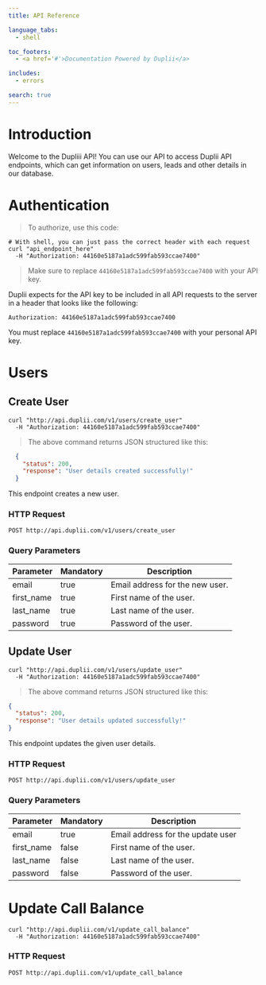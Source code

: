 ```yaml
---
title: API Reference

language_tabs:
  - shell

toc_footers:
  - <a href='#'>Documentation Powered by Duplii</a>

includes:
  - errors

search: true
---
```


# Introduction

Welcome to the Dupliii API! You can use our API to access Duplii API endpoints, which can get information on users, leads and other details in our database.

# Authentication

> To authorize, use this code:

```shell
# With shell, you can just pass the correct header with each request
curl "api_endpoint_here"
  -H "Authorization: 44160e5187a1adc599fab593ccae7400"
```

> Make sure to replace `44160e5187a1adc599fab593ccae7400` with your API key.

Duplii expects for the API key to be included in all API requests to the server in a header that looks like the following:

`Authorization: 44160e5187a1adc599fab593ccae7400`

<aside class="notice">
You must replace <code>44160e5187a1adc599fab593ccae7400</code> with your personal API key.
</aside>

# Users

## Create User

```shell
curl "http://api.duplii.com/v1/users/create_user"
  -H "Authorization: 44160e5187a1adc599fab593ccae7400"
```

> The above command returns JSON structured like this:

```json
  {
    "status": 200,
    "response": "User details created successfully!"
  }
```

This endpoint creates a new user.

### HTTP Request

`POST http://api.duplii.com/v1/users/create_user`

### Query Parameters

Parameter | Mandatory | Description
--------- | ------- | -----------
email | true | Email address for the new user.
first_name | true | First name of the user.
last_name | true | Last name of the user.
password | true | Password of the user.


## Update User


```shell
curl "http://api.duplii.com/v1/users/update_user"
  -H "Authorization: 44160e5187a1adc599fab593ccae7400"
```

> The above command returns JSON structured like this:

```json
{
  "status": 200,
  "response": "User details updated successfully!"
}
```

This endpoint updates the given user details.


### HTTP Request

`POST http://api.duplii.com/v1/users/update_user`

### Query Parameters

Parameter | Mandatory | Description
--------- | --------- | -----------
email | true | Email address for the update user
first_name | false | First name of the user.
last_name | false | Last name of the user.
password | false | Password of the user.

# Update Call Balance

```shell
curl "http://api.duplii.com/v1/update_call_balance"
  -H "Authorization: 44160e5187a1adc599fab593ccae7400"
```

### HTTP Request

`POST http://api.duplii.com/v1/update_call_balance`